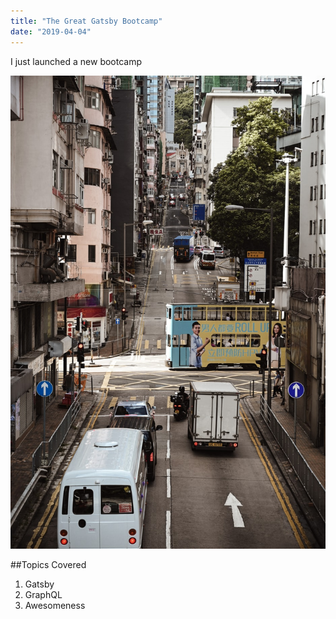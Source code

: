 ```yaml
---
title: "The Great Gatsby Bootcamp"
date: "2019-04-04"
---
```


I just launched a new bootcamp

![city](./1.jpeg)

##Topics Covered
1. Gatsby
2. GraphQL
3. Awesomeness